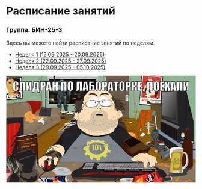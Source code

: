 # Расписание занятий

### Группа: БИН-25-3

Здесь вы можете найти расписание занятий по неделям.

* [Неделя 1 (15.09.2025 - 20.09.2025)](timetable_1w.md)
* [Неделя 2 (22.09.2025 - 27.09.2025)](timetable_2w.md)
* [Неделя 3 (29.09.2025 - 05.10.2025)](timetable_3w.md)

![Общее расписание](photo_2025-10-02_20-52-13.jpg)

